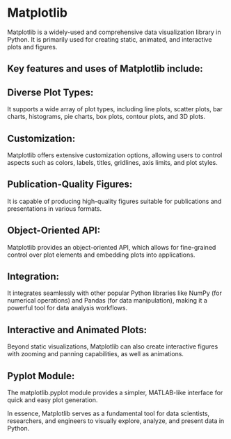 # Matplotlib

Matplotlib is a widely-used and comprehensive data visualization library in Python. It is primarily used for creating static, animated, and interactive plots and figures.

## Key features and uses of Matplotlib include:
## Diverse Plot Types:
It supports a wide array of plot types, including line plots, scatter plots, bar charts, histograms, pie charts, box plots, contour plots, and 3D plots.
## Customization:
Matplotlib offers extensive customization options, allowing users to control aspects such as colors, labels, titles, gridlines, axis limits, and plot styles.
## Publication-Quality Figures:
It is capable of producing high-quality figures suitable for publications and presentations in various formats.
## Object-Oriented API:
Matplotlib provides an object-oriented API, which allows for fine-grained control over plot elements and embedding plots into applications.
## Integration:
It integrates seamlessly with other popular Python libraries like NumPy (for numerical operations) and Pandas (for data manipulation), making it a powerful tool for data analysis workflows.
## Interactive and Animated Plots:
Beyond static visualizations, Matplotlib can also create interactive figures with zooming and panning capabilities, as well as animations.
## Pyplot Module:
The matplotlib.pyplot module provides a simpler, MATLAB-like interface for quick and easy plot generation.

In essence, Matplotlib serves as a fundamental tool for data scientists, researchers, and engineers to visually explore, analyze, and present data in Python.